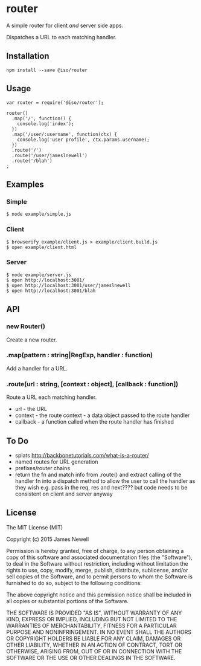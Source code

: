 # router

A simple router for client *and* server side apps. 

Dispatches a URL to each matching handler.

## Installation

    npm install --save @iso/router

## Usage

    var router = require('@iso/router');
    
    router()
      .map('/', function() {
        console.log('index');
      })
      .map('/user/:username', function(ctx) {
        console.log('user profile', ctx.params.username);
      })
      .route('/')
      .route('/user/jameslnewell')
      .route('/blah')
    ;
   
## Examples

### Simple

    $ node example/simple.js

### Client

    $ browserify example/client.js > example/client.build.js
    $ open example/client.html
    
### Server

    $ node example/server.js
    $ open http://localhost:3001/
    $ open http://localhost:3001/user/jameslnewell
    $ open http://localhost:3001/blah
     
## API

### new Router()

Create a new router.

### .map(pattern : string|RegExp, handler : function)

Add a handler for a URL.

### .route(url : string, [context : object], [callback : function])

Route a URL each matching handler.

- url - the URL
- context - the route context - a data object passed to the route handler
- callback - a function called when the route handler has finished

## To Do

- splats http://backbonetutorials.com/what-is-a-router/
- named routes for URL generation
- prefixes/router chains
- return the fn and match info from .route() and extract calling of the handler fn into a dispatch method to allow the user to call the handler as they wish e.g. pass in the req, res and next???? but code needs to be consistent on client and server anyway

## License

The MIT License (MIT)

Copyright (c) 2015 James Newell

Permission is hereby granted, free of charge, to any person obtaining a copy of this software and associated documentation files (the "Software"), to deal in the Software without restriction, including without limitation the rights to use, copy, modify, merge, publish, distribute, sublicense, and/or sell copies of the Software, and to permit persons to whom the Software is furnished to do so, subject to the following conditions:

The above copyright notice and this permission notice shall be included in all copies or substantial portions of the Software.

THE SOFTWARE IS PROVIDED "AS IS", WITHOUT WARRANTY OF ANY KIND, EXPRESS OR IMPLIED, INCLUDING BUT NOT LIMITED TO THE WARRANTIES OF MERCHANTABILITY, FITNESS FOR A PARTICULAR PURPOSE AND NONINFRINGEMENT. IN NO EVENT SHALL THE AUTHORS OR COPYRIGHT HOLDERS BE LIABLE FOR ANY CLAIM, DAMAGES OR OTHER LIABILITY, WHETHER IN AN ACTION OF CONTRACT, TORT OR OTHERWISE, ARISING FROM, OUT OF OR IN CONNECTION WITH THE SOFTWARE OR THE USE OR OTHER DEALINGS IN THE SOFTWARE.